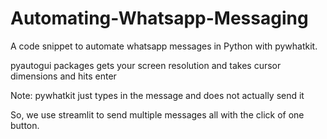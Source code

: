 # Automating-Whatsapp-Messaging
A code snippet to automate whatsapp messages in Python with pywhatkit.

pyautogui packages gets your screen resolution and takes cursor dimensions and hits enter

Note: pywhatkit just types in the message and does not actually send it

So, we use streamlit to send multiple messages all with the click of one button.
